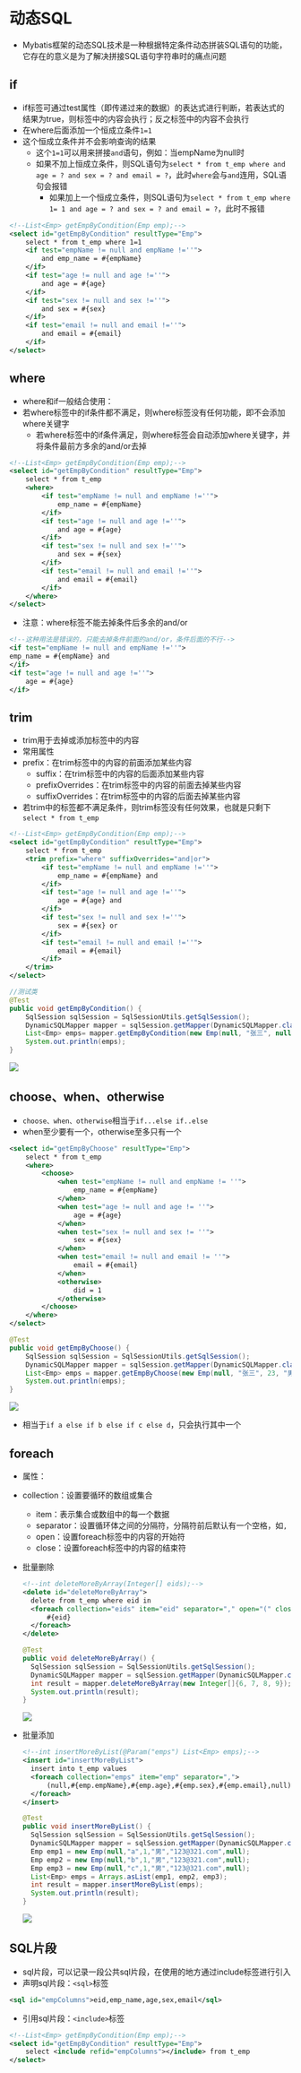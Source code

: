 # 动态SQL

- Mybatis框架的动态SQL技术是一种根据特定条件动态拼装SQL语句的功能，它存在的意义是为了解决拼接SQL语句字符串时的痛点问题

## if

- if标签可通过test属性（即传递过来的数据）的表达式进行判断，若表达式的结果为true，则标签中的内容会执行；反之标签中的内容不会执行
- 在where后面添加一个恒成立条件`1=1`
 - 这个恒成立条件并不会影响查询的结果
   - 这个`1=1`可以用来拼接`and`语句，例如：当empName为null时
    - 如果不加上恒成立条件，则SQL语句为`select * from t_emp where and age = ? and sex = ? and email = ?`，此时`where`会与`and`连用，SQL语句会报错
      - 如果加上一个恒成立条件，则SQL语句为`select * from t_emp where 1= 1 and age = ? and sex = ? and email = ?`，此时不报错

```xml
<!--List<Emp> getEmpByCondition(Emp emp);-->
<select id="getEmpByCondition" resultType="Emp">
	select * from t_emp where 1=1
	<if test="empName != null and empName !=''">
		and emp_name = #{empName}
	</if>
	<if test="age != null and age !=''">
		and age = #{age}
	</if>
	<if test="sex != null and sex !=''">
		and sex = #{sex}
	</if>
	<if test="email != null and email !=''">
		and email = #{email}
	</if>
</select>
```

## where

- where和if一般结合使用：
 - 若where标签中的if条件都不满足，则where标签没有任何功能，即不会添加where关键字  
   - 若where标签中的if条件满足，则where标签会自动添加where关键字，并将条件最前方多余的and/or去掉  

```xml
<!--List<Emp> getEmpByCondition(Emp emp);-->
<select id="getEmpByCondition" resultType="Emp">
	select * from t_emp
	<where>
		<if test="empName != null and empName !=''">
			emp_name = #{empName}
		</if>
		<if test="age != null and age !=''">
			and age = #{age}
		</if>
		<if test="sex != null and sex !=''">
			and sex = #{sex}
		</if>
		<if test="email != null and email !=''">
			and email = #{email}
		</if>
	</where>
</select>
```

- 注意：where标签不能去掉条件后多余的and/or

```xml
<!--这种用法是错误的，只能去掉条件前面的and/or，条件后面的不行-->
<if test="empName != null and empName !=''">
emp_name = #{empName} and
</if>
<if test="age != null and age !=''">
	age = #{age}
</if>
```

## trim

- trim用于去掉或添加标签中的内容  
- 常用属性
 - prefix：在trim标签中的内容的前面添加某些内容  
   - suffix：在trim标签中的内容的后面添加某些内容 
   - prefixOverrides：在trim标签中的内容的前面去掉某些内容  
   - suffixOverrides：在trim标签中的内容的后面去掉某些内容
- 若trim中的标签都不满足条件，则trim标签没有任何效果，也就是只剩下`select * from t_emp`

```xml
<!--List<Emp> getEmpByCondition(Emp emp);-->
<select id="getEmpByCondition" resultType="Emp">
	select * from t_emp
	<trim prefix="where" suffixOverrides="and|or">
		<if test="empName != null and empName !=''">
			emp_name = #{empName} and
		</if>
		<if test="age != null and age !=''">
			age = #{age} and
		</if>
		<if test="sex != null and sex !=''">
			sex = #{sex} or
		</if>
		<if test="email != null and email !=''">
			email = #{email}
		</if>
	</trim>
</select>
```

```java
//测试类
@Test
public void getEmpByCondition() {
	SqlSession sqlSession = SqlSessionUtils.getSqlSession();
	DynamicSQLMapper mapper = sqlSession.getMapper(DynamicSQLMapper.class);
	List<Emp> emps= mapper.getEmpByCondition(new Emp(null, "张三", null, null, null, null));
	System.out.println(emps);
}
```

![](/Users/yknife/Documents/笔记/mybatis/Resources/trim测试结果.png)

## choose、when、otherwise

- `choose、when、otherwise`相当于`if...else if..else`
- when至少要有一个，otherwise至多只有一个

```xml
<select id="getEmpByChoose" resultType="Emp">
	select * from t_emp
	<where>
		<choose>
			<when test="empName != null and empName != ''">
				emp_name = #{empName}
			</when>
			<when test="age != null and age != ''">
				age = #{age}
			</when>
			<when test="sex != null and sex != ''">
				sex = #{sex}
			</when>
			<when test="email != null and email != ''">
				email = #{email}
			</when>
			<otherwise>
				did = 1
			</otherwise>
		</choose>
	</where>
</select>
```

```java
@Test
public void getEmpByChoose() {
	SqlSession sqlSession = SqlSessionUtils.getSqlSession();
	DynamicSQLMapper mapper = sqlSession.getMapper(DynamicSQLMapper.class);
	List<Emp> emps = mapper.getEmpByChoose(new Emp(null, "张三", 23, "男", "123@qq.com", null));
	System.out.println(emps);
}
```

![](/Users/yknife/Documents/笔记/mybatis/Resources/choose测试结果.png)

- 相当于`if a else if b else if c else d`，只会执行其中一个

## foreach

- 属性：  

 - collection：设置要循环的数组或集合  

   - item：表示集合或数组中的每一个数据  
   - separator：设置循环体之间的分隔符，分隔符前后默认有一个空格，如` , `
   - open：设置foreach标签中的内容的开始符  
   - close：设置foreach标签中的内容的结束符

- 批量删除

  ```xml
  <!--int deleteMoreByArray(Integer[] eids);-->
  <delete id="deleteMoreByArray">
  	delete from t_emp where eid in
  	<foreach collection="eids" item="eid" separator="," open="(" close=")">
  		#{eid}
  	</foreach>
  </delete>
  ```

  ```java
  @Test
  public void deleteMoreByArray() {
  	SqlSession sqlSession = SqlSessionUtils.getSqlSession();
  	DynamicSQLMapper mapper = sqlSession.getMapper(DynamicSQLMapper.class);
  	int result = mapper.deleteMoreByArray(new Integer[]{6, 7, 8, 9});
  	System.out.println(result);
  }
  ```

  ![](Resources/foreach测试结果1.png)

- 批量添加

  ```xml
  <!--int insertMoreByList(@Param("emps") List<Emp> emps);-->
  <insert id="insertMoreByList">
  	insert into t_emp values
  	<foreach collection="emps" item="emp" separator=",">
  		(null,#{emp.empName},#{emp.age},#{emp.sex},#{emp.email},null)
  	</foreach>
  </insert>
  ```

  ```java
  @Test
  public void insertMoreByList() {
  	SqlSession sqlSession = SqlSessionUtils.getSqlSession();
  	DynamicSQLMapper mapper = sqlSession.getMapper(DynamicSQLMapper.class);
  	Emp emp1 = new Emp(null,"a",1,"男","123@321.com",null);
  	Emp emp2 = new Emp(null,"b",1,"男","123@321.com",null);
  	Emp emp3 = new Emp(null,"c",1,"男","123@321.com",null);
  	List<Emp> emps = Arrays.asList(emp1, emp2, emp3);
  	int result = mapper.insertMoreByList(emps);
  	System.out.println(result);
  }
  ```

  ![](Resources/foreach测试结果2.png)

## SQL片段

- sql片段，可以记录一段公共sql片段，在使用的地方通过include标签进行引入
- 声明sql片段：`<sql>`标签

```xml
<sql id="empColumns">eid,emp_name,age,sex,email</sql>
```

- 引用sql片段：`<include>`标签

```xml
<!--List<Emp> getEmpByCondition(Emp emp);-->
<select id="getEmpByCondition" resultType="Emp">
	select <include refid="empColumns"></include> from t_emp
</select>
```

# 